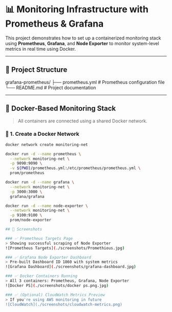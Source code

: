 # 📊 Monitoring Infrastructure with Prometheus & Grafana

This project demonstrates how to set up a containerized monitoring stack using **Prometheus**, **Grafana**, and **Node Exporter** to monitor system-level metrics in real time using Docker.

---

## 📁 Project Structure


grafana-prometheus/
├── prometheus.yml # Prometheus configuration file
└── README.md # Project documentation


---

## 🐳 Docker-Based Monitoring Stack

> All containers are connected using a shared Docker network.

### 🔹 1. Create a Docker Network

```bash
docker network create monitoring-net

docker run -d --name prometheus \
  --network monitoring-net \
  -p 9090:9090 \
  -v ${PWD}/prometheus.yml:/etc/prometheus/prometheus.yml \
  prom/prometheus

docker run -d --name grafana \
  --network monitoring-net \
  -p 3000:3000 \
  grafana/grafana

docker run -d --name node-exporter \
  --network monitoring-net \
  -p 9100:9100 \
  prom/node-exporter

## 📸 Screenshots

### ✅ Prometheus Targets Page
> Showing successful scraping of Node Exporter  
![Prometheus Targets](./screenshots/Promethious.jpg)

### ✅ Grafana Node Exporter Dashboard
> Pre-built Dashboard ID 1860 with system metrics  
![Grafana Dashboard](./screenshots/grafana-dashboard.jpg)

### ✅ Docker Containers Running
> All 3 containers: Prometheus, Grafana, Node Exporter  
![Docker PS](./screenshots/docker ps.png.jpg)

### ✅ (Optional) CloudWatch Metrics Preview
> If you're using AWS monitoring in future  
![CloudWatch](./screenshots/cloudwatch-metrics.png)
